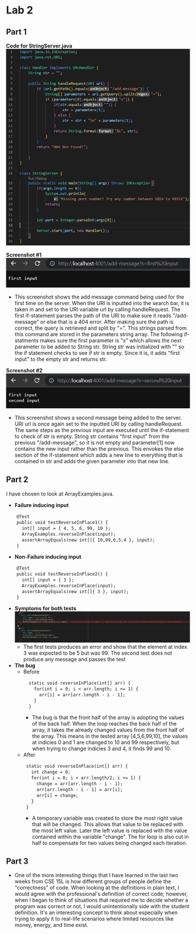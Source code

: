 # **Lab 2**

## Part 1
**Code for StringServer.java** \
![](Lab_2_pic_1.png)

**Screenshot #1** \
![](Lab_2_pic_2.png) 
- This screenshot shows the add message command being used for the first time on the server. When the URI is inputted into the search bar, it is taken in and set to the URI variable url by calling handleRequest. The first if-statement parses the path of the URI to make sure it reads "/add-message" or else that is a 404 error. After making sure the path is correct, the query is retrieved and split by "=". This strings parsed from this command are stored in the parameters string array. The following if-statments makes sure the first parameter is "s" which allows the next parameter to be added to String str. String str was initialized with "" so the if statement checks to see if str is empty. Since it is, it adds "first input" to the empty str and returns str. 

**Screenshot #2** \
![](Lab_2_pic_3.png) 
- This screenshot shows a second message being added to the server. URI url is once again set to the inputted URI by calling handleRequest. The same steps as the previous input are executed until the if-statement to check of str is empty. String str contains "first input" from the previous "/add-message", so it is not empty and parameter[1] now contains the new input rather than the previous. This envokes the else section of the if-statement which adds a new line to everything that is contained in str and adds the given parameter into that new line. 


## Part 2
I have chosen to look at ArrayExamples.java. 
  - **Failure inducing input**
```
    @Test
    public void testReverseInPlace1() {
      int[] input = { 4, 5, 6, 99, 10 };
      ArrayExamples.reverseInPlace(input);
      assertArrayEquals(new int[]{ 10,99,6,5,4 }, input);
    }
```
  - **Non-Failure inducing input**
```
    @Test
    public void testReverseInPlace2() {
      int[] input = { 3 };
      ArrayExamples.reverseInPlace(input);
      assertArrayEquals(new int[]{ 3 }, input);
    }
```
  - **Symptoms for both tests** \
![](Lab_2_pic_4.png) 
    - The first tests produces an error and show that the element at index 3 was expected to be 5 but was 99. The second test does not produce any message and passes         the test 
  - **The bug** 
    - Before
        ```
          static void reverseInPlace(int[] arr) {
            for(int i = 0; i < arr.length; i += 1) {
              arr[i] = arr[arr.length - i - 1];
            }
          }
        ```
        - The bug is that the front half of the array is adopting the values of the back half. When the loop reaches the back half of the array, it takes the already changed values from the front half of the array. This means in the tested array [4,5,6,99,10], the values at indicies 0 and 1 are changed to 10 and 99 respectively, but when trying to change indicies 3 and 4, it finds 99 and 10. 
    - After
        ```
         static void reverseInPlace(int[] arr) {
           int change = 0;
           for(int i = 0; i < arr.length/2; i += 1) {
             change = arr[arr.length - i - 1];
             arr[arr.length - i - 1] = arr[i];
             arr[i] = change;
           }
         }
        ```
        - A temporary variable was created to store the most right value that will be changed. This allows that value to be replaced with the most left value. Later the left value is replaced with the value contained within the variable "change". The for loop is also cut in half to compensate for two values being changed each iteration.


## Part 3
- One of the more interesting things that I have learned in the last two weeks from CSE 15L is how different groups of people define the "correctness" of code. When looking at the definitions in plain text, I would agree with the professional's definition of correct code; however, when I began to think of situations that required me to decide whether a program was correct or not, I would unintentionally side with the student definition. It's an interesting concept to think about especially when trying to apply it to real-life scenarios where limited resources like money, energy, and time exist. 
